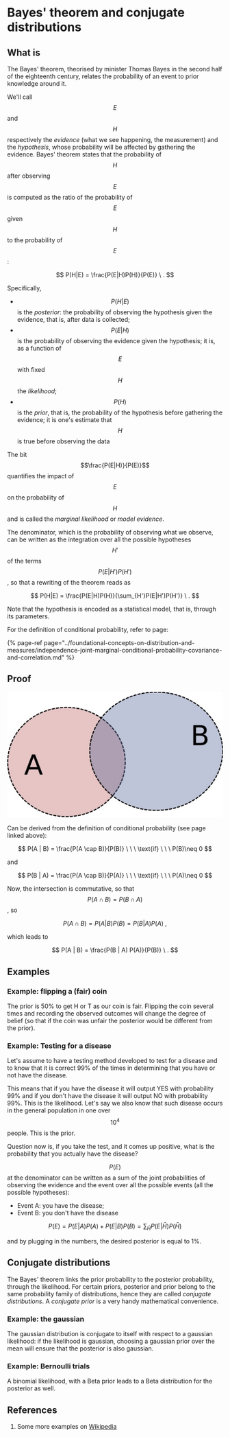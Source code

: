 # Bayes' theorem and conjugate distributions

## What is

The Bayes' theorem, theorised by minister Thomas Bayes in the second half of the eighteenth century, relates the probability of an event to prior knowledge around it.

We'll call$$E$$and$$H$$respectively the _evidence_ \(what we see happening, the measurement\) and the _hypothesis_, whose probability will be affected by gathering the evidence. Bayes' theorem states that the probability of$$H$$after observing$$E$$is computed as the ratio of the probability of$$E$$given$$H$$to the probability of$$E$$:

$$
P(H|E) = \frac{P(E|H)P(H)}{P(E)} \ .
$$

Specifically,

* $$P(H|E)$$is the _posterior_: the probability of observing the hypothesis given the evidence, that is, after data is collected;
* $$P(E|H)$$is the probability of observing the evidence given the hypothesis; it is, as a function of$$E$$with fixed$$H$$the _likelihood_;
* $$P(H)$$is the _prior_, that is, the probability of the hypothesis before gathering the evidence; it is one's estimate that $$H$$ is true before observing the data

The bit$$\frac{P(E|H)}{P(E)}$$quantifies the impact of$$E$$on the probability of$$H$$ and is called the _marginal likelihood_ or _model evidence_.

The denominator, which is the probability of observing what we observe, can be written as the integration over all the possible hypotheses $$H'$$ of the terms$$P(E|H')P(H')$$, so that a rewriting of the theorem reads as

$$
P(H|E) = \frac{P(E|H)P(H)}{\sum_{H'}P(E|H')P(H')} \ .
$$

Note that the hypothesis is encoded as a statistical model, that is, through its parameters.

For the definition of conditional probability, refer to page:

{% page-ref page="../foundational-concepts-on-distribution-and-measures/independence-joint-marginal-conditional-probability-covariance-and-correlation.md" %}

## Proof

![A sets intersection](../../.gitbook/assets/sets-intersection.jpg)

Can be derived from the definition of conditional probability \(see page linked above\):

$$
P(A | B) =  \frac{P(A \cap B)}{P(B)}  \ \ \ \text{if} \ \ \ P(B)\neq 0
$$

and

$$
P(B | A) =  \frac{P(A \cap B)}{P(A)}  \ \ \ \text{if} \ \ \ P(A)\neq 0
$$

Now, the intersection is commutative, so that $$P(A \cap B) = P(B \cap A)$$ , so

$$
P(A \cap B) = P(A | B)P(B) = P(B | A)P(A) \ ,
$$

which leads to

$$
P(A | B) = \frac{P(B | A) P(A)}{P(B)} \ .
$$

## Examples

### Example: flipping a \(fair\) coin

The prior is 50% to get H or T as our coin is fair. Flipping the coin several times and recording the observed outcomes will change the degree of belief \(so that if the coin was unfair the posterior would be different from the prior\).

### Example: Testing for a disease

Let's assume to have a testing method developed to test for a disease and to know that it is correct 99% of the times in determining that you have or not have the disease.

This means that if you have the disease it will output YES with probability 99% and if you don't have the disease it will output NO with probability 99%. This is the likelihood. Let's say we also know that such disease occurs in the general population in one over $$10^4$$ people. This is the prior.

Question now is, if you take the test, and it comes up positive, what is the probability that you actually have the disease?

$$P(E)$$at the denominator can be written as a sum of the joint probabilities of observing the evidence and the event over all the possible events \(all the possible hypotheses\):

* Event A: you have the disease;
* Event B: you don't have the disease

$$
P(E) = P(E|A)P(A) + P(E|B)P(B) = \sum_{\bar H} P(E|\bar H) P(\bar H)
$$

and by plugging in the numbers, the desired posterior is equal to 1%.

## Conjugate distributions

The Bayes' theorem links the prior probability to the posterior probability, through the likelihood. For certain priors, posterior and prior belong to the same probability family of distributions, hence they are called _conjugate distributions_. A _conjugate prior_ is a very handy mathematical convenience.

### Example: the gaussian

The gaussian distribution is conjugate to itself with respect to a gaussian likelihood: if the likelihood is gaussian, choosing a gaussian prior over the mean will ensure that the posterior is also gaussian.

### Example: Bernoulli trials

A binomial likelihood, with a Beta prior leads to a Beta distribution for the posterior as well.

## References

1. Some more examples on [Wikipedia](https://en.wikipedia.org/wiki/Bayes'_theorem#Examples)

